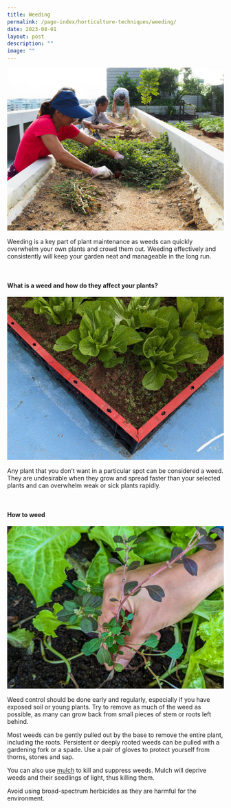 ```yaml
---
title: Weeding
permalink: /page-index/horticulture-techniques/weeding/
date: 2023-08-01
layout: post
description: ""
image: ""
---
```

<section>
	<img title="Gardeners clearing weeds to prepare the ground for planting. Photo by Jacqueline Chua." src="/images/Gardeners/Weeding_JacChua.jpg">
	<p>Weeding is a key part of plant maintenance as weeds can quickly overwhelm your own plants and crowd them out. Weeding effectively and consistently will keep your garden neat and manageable in the long run.</p>
	<br>
</section>

<section>
	<h4>What is a weed and how do they affect your plants?</h4>
	<img title="Chinese mustard with some small weeds growing in the same planter bed. Photo by Jacqueline Chua." src="/images/Hardscapes/PegTray%20(2).jpg">
	<p>Any plant that you don’t want in a particular spot can be considered a weed.  They are undesirable when they grow and spread faster than your selected plants and can overwhelm weak or sick plants rapidly.</p>
	<br>
</section>

<section>
	<h4>How to weed</h4>
	<img title="A gardener removing a weed from a bed of lettuce. Photo by Jacqueline Chua." src="/images/Horti%20techniques/weeding_jacquelinechua.jpg">
	<p>Weed control should be done early and regularly, especially if you have exposed soil or young plants. Try to remove as much of the weed as possible, as many can grow back from small pieces of stem or roots left behind.</p>
	<p>Most weeds can be gently pulled out by the base to remove the entire plant, including the roots. Persistent or deeply rooted weeds can be pulled with a gardening fork or a spade. Use a pair of gloves to protect yourself from thorns, stones and sap.</p>
	<p>You can also use <a href="/page-index/horticulture-techniques/mulching/">mulch</a> to kill and suppress weeds. Mulch will deprive weeds and their seedlings of light, thus killing them.</p>
	<p>Avoid using broad-spectrum herbicides as they are harmful for the environment.</p>
	<br>
</section>